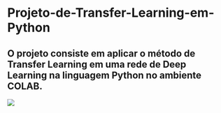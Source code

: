 # Projeto-de-Transfer-Learning-em-Python
## O projeto consiste em aplicar o método de Transfer Learning em uma rede de Deep Learning na linguagem Python no ambiente COLAB.
![](https://georgian.io/wp-content/uploads/2020/09/1_2vse-G3FKMT2D59NFWduMA.jpg)

